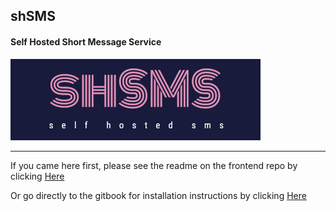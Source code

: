 ## shSMS
#### Self Hosted Short Message Service

![shSMS](./docs/images/logo-01.png "shSMS")

---

If you came here first, please see the readme on the frontend repo by clicking [Here](https://github.com/pywkt/shsms-frontend)

Or go directly to the gitbook for installation instructions by clicking [Here](https://pyewacket-github.gitbook.io/shsms/)
